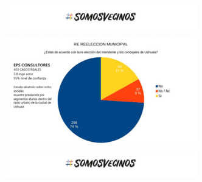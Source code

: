 ![Image](JXC.png)



                                                     
![Image](JXC2.png)





![Image](JXC.png)
